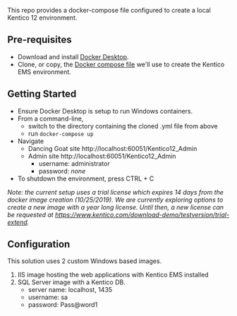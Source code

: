 This repo provides a docker-compose file configured to create a local Kentico 12 environment. 

## Pre-requisites
- Download and install [Docker Desktop](https://docs.docker.com/get-started).
- Clone, or copy, the [Docker compose file](https://github.com/OnyxPrime/kentico-ems-docker-poc/blob/master/docker-compose.yml) we'll use to create the Kentico EMS environment.

## Getting Started

- Ensure Docker Desktop is setup to run Windows containers.
- From a command-line,
    - switch to the directory containing the cloned .yml file from above
    -  run `docker-compose up`
- Navigate
    - Dancing Goat site http://localhost:60051/Kentico12_Admin
    - Admin site http://localhost:60051/Kentico12_Admin
        - username: administrator
        - password: _none_ 
- To shutdown the environment, press CTRL + C

_Note: the current setup uses a trial license which expires 14 days from the docker image creation (10/25/2019). We are currently exploring options to create a new image with a year long license. Until then, a new license can be requested at https://www.kentico.com/download-demo/testversion/trial-extend._

## Configuration
This solution uses 2 custom Windows based images.

1. IIS image hosting the web applications with Kentico EMS installed
2. SQL Server image with a Kentico DB.
    - server name: localhost, 1435
    - username: sa
    - password: Pass@word1 